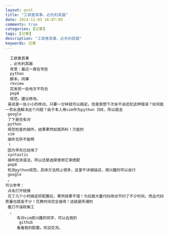 ```yaml
---
layout: post
title: "工欲善其事，必先利其器"
date: 2014-11-05 16:07:00 
comments: true
categories: [记事]
tags: [记事]
description: "工欲善其事，必先利其器"
keywords: 记事
---
```


      工欲善其事
      ，必先利其器
      背景：最近一直在写些
      python
      脚本，同事
      review
      完发现一处地方不符合
      pep8
      规范，建议修改。
     虽说是一处小小的改动，只要一分钟就可以搞定。但是我想下次会不会还犯这种错误？如何能一劳永逸解决这个问题？由于本人用vim作为python IDE，所以就去
     google
     了下是否有对
     python
     规范检查的插件，结果果然如我所料！万能的
     vim
     插件无所不能啊
     ！
     因为早先已经用了
     syntastic
     插件检测语法，所以还是选择使用它来搭配
     pep8
     检测python规范。具体方法网上很多，这里不详细描述，感兴趣的可以自行
     google
     。
    可以参考：
     点击打开链接
     花了几个小时搞定好配置后，果然效果不错！为后面大量代码改动节约了不少时间，而且代码质量也提高不少！花费时间完全值得！这就是所谓的
     磨刀不误砍柴工
      。
         有对vim感兴趣的同学，可以去我的
          github
         看看我的配置。欢迎交流。
